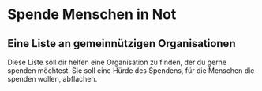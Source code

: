 # Spende Menschen in Not 
## Eine Liste an gemeinnützigen Organisationen

Diese Liste soll dir helfen eine Organisation zu finden, der du gerne spenden möchtest.
Sie soll eine Hürde des Spendens, für die Menschen die spenden wollen, abflachen.
